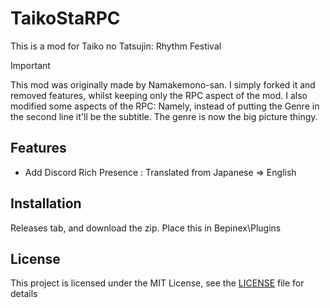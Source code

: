 # TaikoStaRPC

This is a mod for Taiko no Tatsujin: Rhythm Festival

> [!IMPORTANT]  
> This mod was originally made by Namakemono-san. I simply forked it and removed features, whilst keeping only the RPC aspect of the mod.
> I also modified some aspects of the RPC: Namely, instead of putting the Genre in the second line it'll be the subtitle. The genre is now the big picture thingy.

## Features

- Add Discord Rich Presence : Translated from Japanese => English

## Installation

Releases tab, and download the zip. Place this in Bepinex\Plugins

## License

This project is licensed under the MIT License, see the [LICENSE](LICENSE) file for details
